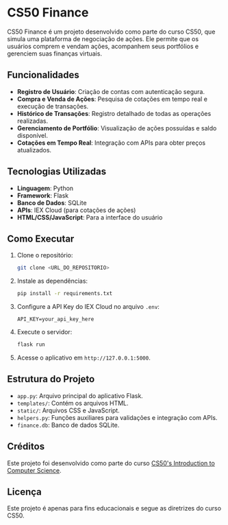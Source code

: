 # CS50 Finance

CS50 Finance é um projeto desenvolvido como parte do curso CS50, que simula uma plataforma de negociação de ações. Ele permite que os usuários comprem e vendam ações, acompanhem seus portfólios e gerenciem suas finanças virtuais.

## Funcionalidades

- **Registro de Usuário**: Criação de contas com autenticação segura.
- **Compra e Venda de Ações**: Pesquisa de cotações em tempo real e execução de transações.
- **Histórico de Transações**: Registro detalhado de todas as operações realizadas.
- **Gerenciamento de Portfólio**: Visualização de ações possuídas e saldo disponível.
- **Cotações em Tempo Real**: Integração com APIs para obter preços atualizados.

## Tecnologias Utilizadas

- **Linguagem**: Python
- **Framework**: Flask
- **Banco de Dados**: SQLite
- **APIs**: IEX Cloud (para cotações de ações)
- **HTML/CSS/JavaScript**: Para a interface do usuário

## Como Executar

1. Clone o repositório:
     ```bash
     git clone <URL_DO_REPOSITORIO>
     ```
2. Instale as dependências:
     ```bash
     pip install -r requirements.txt
     ```
3. Configure a API Key do IEX Cloud no arquivo `.env`:
     ```
     API_KEY=your_api_key_here
     ```
4. Execute o servidor:
     ```bash
     flask run
     ```
5. Acesse o aplicativo em `http://127.0.0.1:5000`.

## Estrutura do Projeto

- `app.py`: Arquivo principal do aplicativo Flask.
- `templates/`: Contém os arquivos HTML.
- `static/`: Arquivos CSS e JavaScript.
- `helpers.py`: Funções auxiliares para validações e integração com APIs.
- `finance.db`: Banco de dados SQLite.

## Créditos

Este projeto foi desenvolvido como parte do curso [CS50's Introduction to Computer Science](https://cs50.harvard.edu/x/). 

## Licença

Este projeto é apenas para fins educacionais e segue as diretrizes do curso CS50.